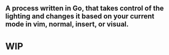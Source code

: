## A process written in Go, that takes control of the lighting and changes it based on your current mode in vim, normal, insert, or visual.  

# WIP

